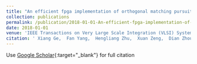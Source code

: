 ```yaml
---
title: "An efficient fpga implementation of orthogonal matching pursuit with square-root-free qr decomposition"
collection: publications
permalink: /publication/2018-01-01-An-efficient-fpga-implementation-of-orthogonal-matching-pursuit-with-square-root-free-qr-decomposition
date: 2018-01-01
venue: 'IEEE Transactions on Very Large Scale Integration (VLSI) Systems'
citation: ' Xiang Ge,  Fan Yang,  Hengliang Zhu,  Xuan Zeng,  Dian Zhou, &quot;An efficient fpga implementation of orthogonal matching pursuit with square-root-free qr decomposition.&quot; IEEE Transactions on Very Large Scale Integration (VLSI) Systems, 2018.'
---
```

Use [Google Scholar](https://scholar.google.com/scholar?q=An+efficient+fpga+implementation+of+orthogonal+matching+pursuit+with+square+root+free+qr+decomposition){:target="_blank"} for full citation